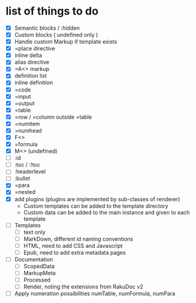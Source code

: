 # list of things to do

- [x] Semantic blocks / :hidden
- [x] Custom blocks ( undefined only )
- [x] Handle custom Markup if template exists
- [x] =place directive
- [x] inline delta
- [x] alias directive
- [x] =A<> markup
- [x] definition list
- [x] inline definition
- [x] =code
- [x] =input
- [x] =output
- [x] =table
- [x] =row / =column outside =table
- [x] =numitem
- [x] =numhead 
- [x] F<>
- [x] =formula
- [x] M<> (undefined)
- [ ] :id
- [ ] :toc / :!toc
- [ ] :headerlevel
- [ ] :bullet
- [x] =para
- [x] =nested
- [x] add plugins (plugins are implemented by sub-classes of renderer)
  - Custom templates can be added to the template directory
  - Custom data can be added to the main instance and given to each template
- [ ] Templates
  - [ ] text only
  - [ ] MarkDown, different id naming conventions
  - [ ] HTML, need to add CSS and Javascript
  - [ ] Epub, need to add extra metadata pages 
- [ ] Documentation
  - [ ] ScopedData
  - [ ] MarkupMeta
  - [ ] Processed
  - [ ] Render, noting the extensions from RakuDoc v2
- [ ] Apply numeration possibilities numTable, numFormula, numPara
